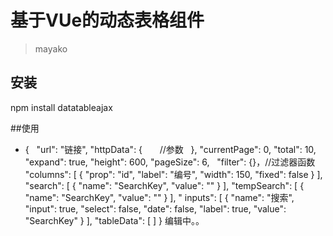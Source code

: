 # 基于VUe的动态表格组件

> mayako

## 安装
npm install datatableajax

##使用
 <my-table :sdata="dataA" style="width: 1200px"></my-table>
- {
    "url": "链接",
    "httpData": {
       //参数
    },
    "currentPage": 0,
    "total": 10,
    "expand": true,
    "height": 600,
    "pageSize": 6,
    "filter": {}，//过滤器函数 
    "columns": [
        {
            "prop": "id",
            "label": "编号",
            "width": 150,
            "fixed": false
        }
    ],
    "search": [
        {
            "name": "SearchKey",
            "value": ""
        }
    ],
    "tempSearch": [
        {
            "name": "SearchKey",
            "value": ""
        }
    ],
    " inputs": [
        {
            "name": "搜索",
            "input": true,
            "select": false,
            "date": false,
            "label": true,
            "value": "SearchKey"
        }
    ],
    "tableData": [
    ]
}
编辑中。。
